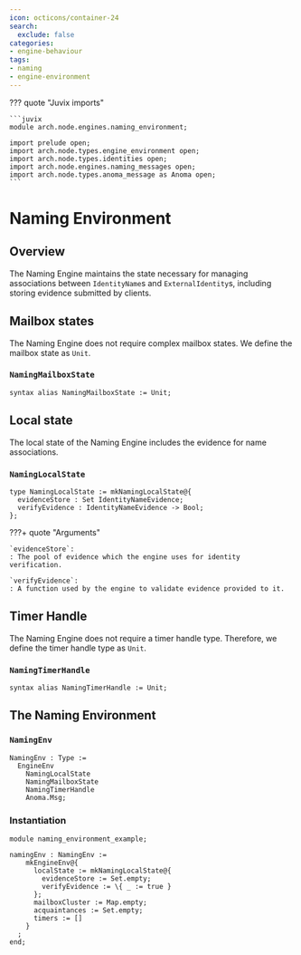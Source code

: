 ```yaml
---
icon: octicons/container-24
search:
  exclude: false
categories:
- engine-behaviour
tags:
- naming
- engine-environment
---
```


??? quote "Juvix imports"

    ```juvix
    module arch.node.engines.naming_environment;

    import prelude open;
    import arch.node.types.engine_environment open;
    import arch.node.types.identities open;
    import arch.node.engines.naming_messages open;
    import arch.node.types.anoma_message as Anoma open;
    ```

# Naming Environment

## Overview

The Naming Engine maintains the state necessary for managing associations between `IdentityName`s and `ExternalIdentity`s, including storing evidence submitted by clients.

## Mailbox states

The Naming Engine does not require complex mailbox states. We define the mailbox state as `Unit`.

### `NamingMailboxState`

```juvix
syntax alias NamingMailboxState := Unit;
```

## Local state

The local state of the Naming Engine includes the evidence for name associations.

### `NamingLocalState`

```juvix
type NamingLocalState := mkNamingLocalState@{
  evidenceStore : Set IdentityNameEvidence;
  verifyEvidence : IdentityNameEvidence -> Bool;
};
```

???+ quote "Arguments"

    `evidenceStore`:
    : The pool of evidence which the engine uses for identity verification.

    `verifyEvidence`:
    : A function used by the engine to validate evidence provided to it.

## Timer Handle

The Naming Engine does not require a timer handle type. Therefore, we define
the timer handle type as `Unit`.

### `NamingTimerHandle`

```juvix
syntax alias NamingTimerHandle := Unit;
```

## The Naming Environment

### `NamingEnv`

```juvix
NamingEnv : Type :=
  EngineEnv
    NamingLocalState
    NamingMailboxState
    NamingTimerHandle
    Anoma.Msg;
```

### Instantiation

<!-- --8<-- [start:namingEnv] -->
```juvix extract-module-statements
module naming_environment_example;

namingEnv : NamingEnv :=
    mkEngineEnv@{
      localState := mkNamingLocalState@{
        evidenceStore := Set.empty;
        verifyEvidence := \{ _ := true }
      };
      mailboxCluster := Map.empty;
      acquaintances := Set.empty;
      timers := []
    }
  ;
end;
```
<!-- --8<-- [end:namingEnv] -->